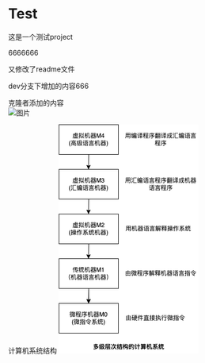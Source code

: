 # Test
这是一个测试project

6666666

又修改了readme文件

dev分支下增加的内容666

克隆者添加的内容  
![图片](/blob/master/popo_2022-01-08%20%2014-08-17.jpg)

计算机系统结构
![机构](https://raw.githubusercontent.com/ijava-debug/pic/main/%E5%A4%9A%E7%BA%A7%E5%B1%82%E6%AC%A1%E7%BB%93%E6%9E%84%E7%9A%84%E8%AE%A1%E7%AE%97%E6%9C%BA%E7%B3%BB%E7%BB%9F.png)
